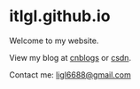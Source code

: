 # itlgl.github.io
Welcome to my website.

View my blog at [cnblogs](http://www.cnblogs.com/itlgl) or [csdn](http://blog.csdn.net/lgl1170860350).

Contact me: ligl6688@gmail.com

